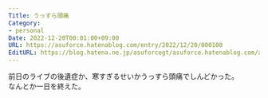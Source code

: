 ```yaml
---
Title: うっすら頭痛
Category:
- personal
Date: 2022-12-20T00:01:00+09:00
URL: https://asuforce.hatenablog.com/entry/2022/12/20/000100
EditURL: https://blog.hatena.ne.jp/asuforcegt/asuforce.hatenablog.com/atom/entry/4207112889946980782
---
```


前日のライブの後遺症か、寒すぎるせいかうっすら頭痛でしんどかった。  
なんとか一日を終えた。
